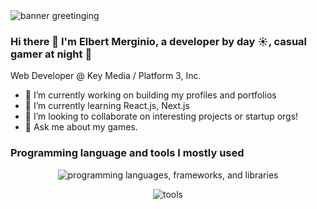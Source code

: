 <img src="https://readme-typing-svg.demolab.com?font=Fira+Code&weight=600&size=62&pause=1500&color=000000&background=4ECCFF00&vCenter=true&random=false&width=600&height=100&lines=Hello!!" alt="banner greetinging" />

### Hi there 👋 I'm **Elbert Merginio**, a developer by day ☀️, casual gamer at night 🌙

Web Developer @ Key Media / Platform 3, Inc.
- 🔭 I’m currently working on building my profiles and portfolios
- 🌱 I’m currently learning React.js, Next.js
- 👯 I’m looking to collaborate on interesting projects or startup orgs!
- 💬 Ask me about my games.

### Programming language and tools I mostly used

<p align="center">
    <img src="https://skillicons.dev/icons?i=cs,dotnet,php,laravel,html,css,js,bootstrap,jquery,tailwind,nodejs,angular,react,nextjs" alt="programming languages, frameworks, and libraries" />
</p>
<p align="center">
    <img src="https://skillicons.dev/icons?i=git,docker,postman,visualstudio,vscode" alt="tools" />
</p>

<!--
**merginioepp/merginioepp** is a ✨ _special_ ✨ repository because its `README.md` (this file) appears on your GitHub profile.

Here are some ideas to get you started:

- 🔭 I’m currently working on building my profiles and portfolios
- 🌱 I’m currently learning React.js, Next.js
- 👯 I’m looking to collaborate on interesting projects or startup orgs!
- 💬 Ask me about my games.
-->
